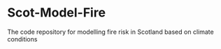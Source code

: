 # Scot-Model-Fire
The code repository for modelling fire risk in Scotland based on climate conditions

